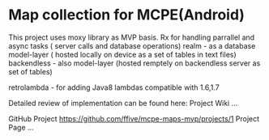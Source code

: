 # Map collection for MCPE(Android)

This project uses moxy library as MVP basis.
Rx for handling parrallel and async tasks ( server calls and database operations)
realm - as a database model-layer ( hosted locally on device as a set of tables in text files)
backendless - also model-layer (hosted remptely on backendless server as set of tables)

retrolambda - for adding Java8 lambdas compatible with 1.6,1.7

Detailed review of implementation can be found here:
  Project Wiki ...
  
  GitHub Project https://github.com/ffive/mcpe-maps-mvp/projects/1
  Project Page ...  
